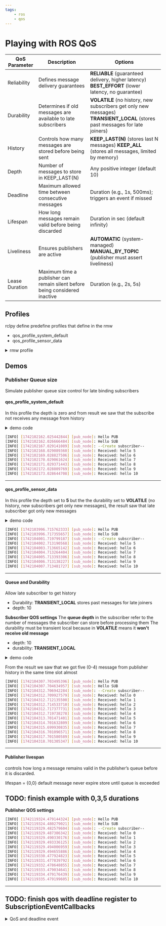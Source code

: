 ```yaml
---
tags:
    - ros
    - qos
---
```


# Playing with ROS QoS


| QoS Parameter | Description | Options|
| ------------  | ----------  | ------ |
| Reliability|	Defines message delivery guarantees	| **RELIABLE** (guaranteed delivery, higher latency)  **BEST_EFFORT** (lower latency, no guarantee) |
| Durability|	Determines if old messages are available to late subscribers |	**VOLATILE** (no history, new subscribers get only new messages)   **TRANSIENT_LOCAL** (stores past messages for late joiners)
| History|	Controls how many messages are stored before being sent	|**KEEP_LAST(N)** (stores last N messages)  **KEEP_ALL** (stores all messages, limited by memory) |
| Depth |	Number of messages to store in KEEP_LAST(N)	| Any positive integer (default 10)|
| Deadline|	Maximum allowed time between consecutive messages	| Duration (e.g., 1s, 500ms); triggers an event if missed|
| Lifespan|	How long messages remain valid before being discarded	| Duration in sec (default infinity)|
| Liveliness|	Ensures publishers are active| **AUTOMATIC** (system-managed) **MANUAL_BY_TOPIC**  (publisher must assert liveliness)|
| Lease  Duration |	Maximum time a publisher can remain silent before being considered inactive	| Duration (e.g., 2s, 5s)|


## Profiles
rclpy define predefine profiles that define in the rmw

- qos_profile_system_default
- qos_profile_sensor_data

<details>
    <summary>rmw profile</summary>
!!! note "humble version"
    [qos_profiles.h](https://github.com/ros2/rmw/blob/humble/rmw/include/rmw/qos_profiles.h)
     
```cpp
static const rmw_qos_profile_t rmw_qos_profile_system_default =
{
  RMW_QOS_POLICY_HISTORY_SYSTEM_DEFAULT,
  RMW_QOS_POLICY_DEPTH_SYSTEM_DEFAULT,
  RMW_QOS_POLICY_RELIABILITY_SYSTEM_DEFAULT,
  RMW_QOS_POLICY_DURABILITY_SYSTEM_DEFAULT,
  RMW_QOS_DEADLINE_DEFAULT,
  RMW_QOS_LIFESPAN_DEFAULT,
  RMW_QOS_POLICY_LIVELINESS_SYSTEM_DEFAULT,
  RMW_QOS_LIVELINESS_LEASE_DURATION_DEFAULT,
  false
};

static const rmw_qos_profile_t rmw_qos_profile_sensor_data =
{
  RMW_QOS_POLICY_HISTORY_KEEP_LAST,
  5,
  RMW_QOS_POLICY_RELIABILITY_BEST_EFFORT,
  RMW_QOS_POLICY_DURABILITY_VOLATILE,
  RMW_QOS_DEADLINE_DEFAULT,
  RMW_QOS_LIFESPAN_DEFAULT,
  RMW_QOS_POLICY_LIVELINESS_SYSTEM_DEFAULT,
  RMW_QOS_LIVELINESS_LEASE_DURATION_DEFAULT,
  false
};
```
</details>



## Demos
### Publisher Queue size
Simulate publisher queue size control for late binding subscribers


#### qos_profile_system_default
In this profile the depth is zero and from result we saw that the subscribe not receives any message from history

<details>
    <summary>demo code</summary>
```python
--8<-- "docs/ROS/ros_basic/ros_qos/code/pub_qos_queue_system_profile.py"
```

</details>


```bash title="result" linenums="1" hl_lines="4"
[INFO] [1742102162.025442844] [pub_node]: Hello PUB
[INFO] [1742102162.026666484] [sub_node]: Hello SUB
[INFO] [1742102167.029141089] [sub_node]: --Create subscriber--
[INFO] [1742102168.029089360] [sub_node]: Received: hello 5
[INFO] [1742102169.028827506] [sub_node]: Received: hello 6
[INFO] [1742102170.029061624] [sub_node]: Received: hello 7
[INFO] [1742102171.029371443] [sub_node]: Received: hello 8
[INFO] [1742102172.028809769] [sub_node]: Received: hello 9
[INFO] [1742102173.028644708] [sub_node]: Received: hello 10
```

---

#### qos_profile_sensor_data
In this profile the depth set to **5** but the the durability set to **VOLATILE** (no history, new subscribers get only new messages), the result saw that late subscriber got only new messages

<details>
    <summary>demo code</summary>
```python
--8<-- "docs/ROS/ros_basic/ros_qos/code/pub_qos_queue_sensor_profile.py"
```

</details>

```bash title="result" linenums="1" hl_lines="4"
[INFO] [1742103996.715762333] [pub_node]: Hello PUB
[INFO] [1742103996.717355657] [sub_node]: Hello SUB
[INFO] [1742104001.719799187] [sub_node]: --Create subscriber--
[INFO] [1742104002.713190568] [sub_node]: Received: hello 5
[INFO] [1742104003.713665142] [sub_node]: Received: hello 6
[INFO] [1742104004.713264404] [sub_node]: Received: hello 7
[INFO] [1742104005.713393306] [sub_node]: Received: hello 8
[INFO] [1742104006.713138227] [sub_node]: Received: hello 9
[INFO] [1742104007.713481727] [sub_node]: Received: hello 10
```

---

#### Queue and Durability
Allow late subscriber to get history


- Durability: **TRANSIENT_LOCAL** stores past messages for late joiners
- depth: 10
  
**Subscriber QOS settings**
The **queue depth** in the subscriber refer to the number of messages the subscriber can store before processing them
The durability must be transient local because in **VOLATILE** means it **won't receive old message**

- depth: 10
- durability: **TRANSIENT_LOCAL** 
  
<details>
    <summary>demo code</summary>

```python
--8<-- "docs/ROS/ros_basic/ros_qos/code/pub_qos_queue_and_transient_local.py"
```
</details>

From the result we saw that we got five (0-4) message from publisher history in the same time slot almost

```bash title="result" linenums="1" hl_lines="4-8"
[INFO] [1742104307.703495396] [pub_node]: Hello PUB
[INFO] [1742104307.704634957] [sub_node]: Hello SUB
[INFO] [1742104312.706942284] [sub_node]: --Create subscriber--
[INFO] [1742104312.709927579] [sub_node]: Received: hello 0
[INFO] [1742104312.712135500] [sub_node]: Received: hello 1
[INFO] [1742104312.714533710] [sub_node]: Received: hello 2
[INFO] [1742104312.717377731] [sub_node]: Received: hello 3
[INFO] [1742104312.719738278] [sub_node]: Received: hello 4
[INFO] [1742104313.701471401] [sub_node]: Received: hello 5
[INFO] [1742104314.701632809] [sub_node]: Received: hello 6
[INFO] [1742104315.699930835] [sub_node]: Received: hello 7
[INFO] [1742104316.701096571] [sub_node]: Received: hello 8
[INFO] [1742104317.701580589] [sub_node]: Received: hello 9
[INFO] [1742104318.701305347] [sub_node]: Received: hello 10
```

---

#### Publisher livespan
controls how long a message remains valid in the publisher’s queue before it is discarded.

lifespan = {0,0} default message never expire store until queue is exceeded

## TODO: finish example with 0,3,5 durations

**Publisher QOS settings**

```bash title="duration infinity" linenums="1" hl_lines="4-8"
[INFO] [1742119324.479144324] [pub_node]: Hello PUB
[INFO] [1742119324.480279021] [sub_node]: Hello SUB
[INFO] [1742119329.482579604] [sub_node]: --Create subscriber--
[INFO] [1742119329.487386342] [sub_node]: Received: hello 0
[INFO] [1742119329.490330176] [sub_node]: Received: hello 1
[INFO] [1742119329.493336125] [sub_node]: Received: hello 2
[INFO] [1742119329.494006959] [sub_node]: Received: hello 3
[INFO] [1742119329.494655886] [sub_node]: Received: hello 4
[INFO] [1742119330.477924823] [sub_node]: Received: hello 5
[INFO] [1742119331.477839792] [sub_node]: Received: hello 6
[INFO] [1742119332.478648855] [sub_node]: Received: hello 7
[INFO] [1742119333.479034641] [sub_node]: Received: hello 8
[INFO] [1742119334.479176439] [sub_node]: Received: hello 9
[INFO] [1742119335.479199605] [sub_node]: Received: hello 10
```

---

## TODO: finish qos with deadline register to SubscriptionEventCallbacks

<details><summary>QoS and deadline event</summary>
```
--8<-- "docs/ROS/ros_world/qos/sub_qos_deadline.py"
```
</details>